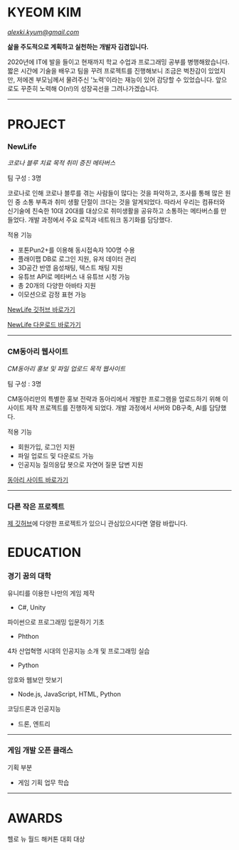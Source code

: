 # KYEOM KIM
*alexki.kyum@gmail.com*

**삶을 주도적으로 계획하고 실천하는 개발자 김겸입니다.**

2020년에 IT에 발을 들이고 현재까지 학교 수업과 프로그래밍 공부를 병행해왔습니다.
짧은 시간에 기술을 배우고 팀을 꾸려 프로젝트를 진행해보니 조금은 벅찬감이 있었지만, 저에겐 부모님께서 물려주신 '노력'이라는 재능이 있어 감당할 수 있었습니다.
앞으로도 꾸준히 노력해 O(n!)의 성장곡선을 그려나가겠습니다.

* * *

# PROJECT

### NewLife


*코로나 블루 치료 목적 취미 증진 메타버스*


팀 구성 : 3명

코로나로 인해 코로나 블루를 겪는 사람들이 많다는 것을 파악하고, 조사를 통해 많은 원인 중 소통 부족과 취미 생활 단절이 크다는 것을 알게되었다.
따라서 우리는 컴퓨터와 신기술에 친숙한 10대 20대를 대상으로 취미생활을 공유하고 소통하는 메타버스를 만들었다.
개발 과정에서 주요 로직과 네트워크 동기화를 담당했다.


적용 기능
- 포톤Pun2+를 이용해 동시접속자 100명 수용
- 플래이팹 DB로 로그인 지원, 유저 데이터 관리
- 3D공간 반영 음성채팅, 텍스트 채팅 지원
- 유튜브 API로 메타버스 내 유튜브 시청 가능
- 총 20개의 다양한 아바타 지원
- 이모션으로 감정 표현 가능


[NewLife 깃허브 바로가기](https://github.com/rlarua04/NewLife_beta)

[NewLife 다운로드 바로가기](https://khuoo.itch.io/new-life-beta1-5)


* * *


### CM동아리 웹사이트

*CM동아리 홍보 및 파일 업로드 목적 웹사이트*

팀 구성 : 3명

CM동아리만의 특별한 홍보 전략과 동아리에서 개발한 프로그램을 업로드하기 위해 이 사이트 제작 프로젝트를 진행하게 되었다. 
개발 과정에서 서버와 DB구축, AI를 담당했다.


적용 기능
- 회원가입, 로그인 지원
- 파일 업로드 및 다운로드 가능
- 인공지능 질의응답 봇으로 자연어 질문 답변 지원


[동아리 사이트 바로가기](http://gyounggicm.co.kr)


* * *


### 다른 작은 프로젝트

[제 깃허브](https://github.com/rlarua04)에 다양한 프로젝트가 있으니 관심있으시다면 열람 바랍니다.


# EDUCATION 

### 경기 꿈의 대학

유니티를 이용한 나만의 게임 제작
- C#, Unity

파이썬으로 프로그래밍 입문하기 기초
- Phthon

4차 산업혁명 시대의 인공지능 소개 및 프로그래밍 실습
- Python

암호와 웹보안 맛보기
- Node.js, JavaScript, HTML, Python

코딩드론과 인공지능
- 드론, 엔트리

* * *

### 게임 개발 오픈 클래스

기획 부분
- 게임 기획 업무 학습

* * *

# AWARDS

헬로 뉴 월드 해커톤 대회 대상
